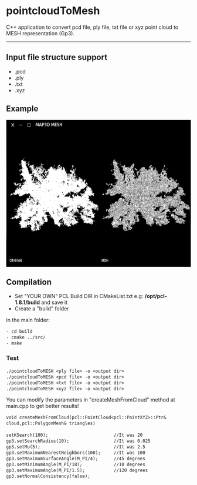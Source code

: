 # pointcloudToMesh
C++ application to convert pcd file, ply file, txt file or xyz point cloud to MESH representation (Gp3). 

-------------------
## Input file structure support

* .pcd 
* .ply
* .txt
* .xyz


## Example
<img src="./example/mss1.png" align="center" height="400" width="700"><br>

## Compilation
* Set "YOUR OWN" PCL Build DIR in CMakeList.txt e.g: **/opt/pcl-1.8.1/build** and save it
* Create a "build" folder

in the main folder:

    - cd build  
    - cmake ../src/
    - make
       
        	 
### Test

    ./pointcloudToMESH <ply file> -o <output dir>
    ./pointcloudToMESH <pcd file> -o <output dir>
    ./pointcloudToMESH <txt file> -o <output dir>
    ./pointcloudToMESH <xyz file> -o <output dir>
  
You can modify the parameters in "createMeshFromCloud" method at main.cpp to get better results!

    void createMeshFromCloud(pcl::PointCloud<pcl::PointXYZ>::Ptr& cloud,pcl::PolygonMesh& triangles)

    setKSearch(100);                         //It was 20
    gp3.setSearchRadius(10);                 //It was 0.025
    gp3.setMu(5);                            //It was 2.5
    gp3.setMaximumNearestNeighbors(100);     //It was 100
    gp3.setMaximumSurfaceAngle(M_PI/4);      //45 degrees   
    gp3.setMinimumAngle(M_PI/18);            //10 degrees 
    gp3.setMaximumAngle(M_PI/1.5);           //120 degrees     
    gp3.setNormalConsistency(false); 
